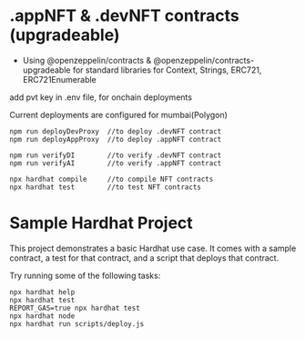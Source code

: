 # .appNFT & .devNFT contracts (upgradeable)
- Using @openzeppelin/contracts & @openzeppelin/contracts-upgradeable for standard libraries for Context, Strings, ERC721, ERC721Enumerable

add pvt key in .env file, for onchain deployments

Current deployments are configured for mumbai(Polygon)
```shel
npm run deployDevProxy  //to deploy .devNFT contract
npm run deployAppProxy  //to deploy .appNFT contract

npm run verifyDI        //to verify .devNFT contract
npm run verifyAI        //to verify .appNFT contract

npx hardhat compile     //to compile NFT contracts
npx hardhat test        //to test NFT contracts

```

# Sample Hardhat Project

This project demonstrates a basic Hardhat use case. It comes with a sample contract, a test for that contract, and a script that deploys that contract.

Try running some of the following tasks:

```shell
npx hardhat help
npx hardhat test
REPORT_GAS=true npx hardhat test
npx hardhat node
npx hardhat run scripts/deploy.js
```
